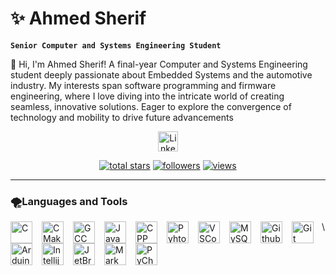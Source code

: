 # ✨ Ahmed Sherif 
**` Senior Computer and Systems Engineering Student  `**

👋 Hi, I'm Ahmed Sherif! A final-year Computer and Systems Engineering student deeply passionate about Embedded Systems and the automotive industry. My interests span software programming and firmware engineering, where I love diving into the intricate world of creating seamless, innovative solutions. Eager to explore the convergence of technology and mobility to drive future advancements

<!-- Social icons section -->
<p align="center">
  <a href="https://www.linkedin.com/in/ahmedsherif003"><img width="32px" alt="LinkedIn" title="LinkedIn" src="https://i.imgur.com/yRpa1dQ.png"/></a>
</p>

<p align="center">
  <a href="https://github.com/ahmedSherif-eng">
    <img alt="total stars" title="Total stars on GitHub" src="https://custom-icon-badges.demolab.com/github/stars/DenverCoder1?color=55960c&style=for-the-badge&labelColor=488207&logo=star"/></a>
  <a href="https://github.com/ahmedSherif-eng?tab=followers">
    <img alt="followers" title="Follow me on Github" src="https://custom-icon-badges.demolab.com/github/followers/DenverCoder1?color=236ad3&labelColor=1155ba&style=for-the-badge&logo=person-add&label=Follow&logoColor=white"/></a>
  <a href="https://github.com/ahmedSherif-eng">
    <img alt="views" title="GitHub profile views" src="https://freshidea.com/jonah/app/DenverCoder1-profile-views"/></a>
</p>

--- 


### 🌪Languages and Tools


<img align="left" alt="C" width="35px" style="padding-right:12px;" src="https://cdn.jsdelivr.net/gh/devicons/devicon/icons/c/c-original.svg"/>
<img align="left" alt="CMake" width="35px" style="padding-right:12px;" src="https://cdn.jsdelivr.net/gh/devicons/devicon/icons/cmake/cmake-original.svg"/>
<img align="left" alt="GCC" width="35px" style="padding-right:12px;" src="https://cdn.jsdelivr.net/gh/devicons/devicon/icons/gcc/gcc-original.svg"/>
<img align="left" alt="Java" width="35px" style="padding-right:12px;" src="https://cdn.jsdelivr.net/gh/devicons/devicon/icons/java/java-original.svg"/>
<img align="left" alt="CPP" width="35px" style="padding-right:12px;" src="https://cdn.jsdelivr.net/gh/devicons/devicon/icons/cplusplus/cplusplus-original.svg"/>
<img align="left" alt="Pyhton" width="35px" style="padding-right:12px;" src="https://cdn.jsdelivr.net/gh/devicons/devicon/icons/python/python-original.svg"/>
<img align="left" alt="VSCode" width="35px" style="padding-right:12px;" src="https://cdn.jsdelivr.net/gh/devicons/devicon/icons/vscode/vscode-original.svg"/>
<img align="left" alt="MySQL" width="35px" style="padding-right:12px;" src="https://cdn.jsdelivr.net/gh/devicons/devicon/icons/mysql/mysql-original.svg"/>
<img align="left" alt="Github" width="35px" style="padding-right:12px;" src="https://cdn.jsdelivr.net/gh/devicons/devicon/icons/github/github-original.svg"/>
<img align="left" alt="Git" width="35px" style="padding-right:10px;" src="https://cdn.jsdelivr.net/gh/devicons/devicon/icons/git/git-original.svg"/>
<img align="left" alt="Arduino" width="35px" style="padding-right:12px;" src="https://cdn.jsdelivr.net/gh/devicons/devicon/icons/arduino/arduino-original.svg"/>
<img align="left" alt="Intellij" width="35px" style="padding-right:12px;" src="https://cdn.jsdelivr.net/gh/devicons/devicon/icons/intellij/intellij-original.svg"/>
<img align="left" alt="JetBrains" width="35px" style="padding-right:12px;" src="https://cdn.jsdelivr.net/gh/devicons/devicon/icons/jetbrains/jetbrains-original.svg"/>
<img align="left" alt="MarkDown" width="35px" style="padding-right:12px;" src="https://cdn.jsdelivr.net/gh/devicons/devicon/icons/markdown/markdown-original.svg"/>
<img align="left" alt="PyCharm" width="35px" style="padding-right:12px;" src="https://cdn.jsdelivr.net/gh/devicons/devicon/icons/pycharm/pycharm-original.svg"/>\

#




